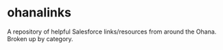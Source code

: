 # ohanalinks
A repository of helpful Salesforce links/resources from around the Ohana.
Broken up by category.
